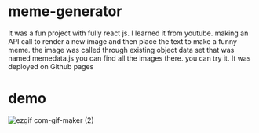 # meme-generator

It was a fun project with fully react js. I learned it from youtube. making an API call to render a new image and then place the text to make a funny meme. the image was called through existing object data set that was named memedata.js you can find all the images there. you can try it. It was deployed on Github pages

# demo
![ezgif com-gif-maker (2)](https://user-images.githubusercontent.com/74701997/184677299-c78a5edb-e2cb-40fe-a31b-a0d61ca62346.gif)
